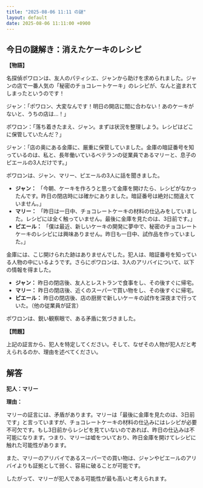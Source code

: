 ```yaml
---
title: "2025-08-06 11:11 の謎"
layout: default
date: 2025-08-06 11:11:00 +0900
---
```

## 今日の謎解き：消えたケーキのレシピ

**【物語】**

名探偵ポワロンは、友人のパティシエ、ジャンから助けを求められました。ジャンの店で一番人気の「秘密のチョコレートケーキ」のレシピが、なんと盗まれてしまったというのです！

ジャン：「ポワロン、大変なんです！明日の開店に間に合わない！あのケーキがないと、うちの店は…！」

ポワロン：「落ち着きたまえ、ジャン。まずは状況を整理しよう。レシピはどこに保管していたんだ？」

ジャン：「店の奥にある金庫に、厳重に保管していました。金庫の暗証番号を知っているのは、私と、長年働いているベテランの従業員であるマリーと、息子のピエールの3人だけです。」

ポワロンは、ジャン、マリー、ピエールの3人に話を聞きました。

*   **ジャン：** 「今朝、ケーキを作ろうと思って金庫を開けたら、レシピがなかったんです。昨日の閉店時には確かにありました。暗証番号は絶対に間違えていません。」
*   **マリー：** 「昨日は一日中、チョコレートケーキの材料の仕込みをしていました。レシピには全く触っていません。最後に金庫を見たのは、3日前です。」
*   **ピエール：** 「僕は最近、新しいケーキの開発に夢中で、秘密のチョコレートケーキのレシピには興味ありません。昨日も一日中、試作品を作っていました。」

金庫には、こじ開けられた跡はありませんでした。犯人は、暗証番号を知っている人物の中にいるようです。さらにポワロンは、3人のアリバイについて、以下の情報を得ました。

*   **ジャン：** 昨日の閉店後、友人とレストランで食事をし、その後すぐに帰宅。
*   **マリー：** 昨日の閉店後、近くのスーパーで買い物をし、その後すぐに帰宅。
*   **ピエール：** 昨日の閉店後、店の厨房で新しいケーキの試作を深夜まで行っていた。（他の従業員が証言）

ポワロンは、鋭い観察眼で、ある矛盾に気づきました。

**【問題】**

上記の証言から、犯人を特定してください。そして、なぜその人物が犯人だと考えられるのか、理由を述べてください。

## 解答

**犯人：マリー**

**理由：**

マリーの証言には、矛盾があります。マリーは「最後に金庫を見たのは、3日前です」と言っていますが、チョコレートケーキの材料の仕込みにはレシピが必要不可欠です。もし3日前からレシピを見ていないのであれば、昨日の仕込みは不可能になります。つまり、マリーは嘘をついており、昨日金庫を開けてレシピに触れた可能性があります。

また、マリーのアリバイであるスーパーでの買い物は、ジャンやピエールのアリバイよりも証拠として弱く、容易に破ることが可能です。

したがって、マリーが犯人である可能性が最も高いと考えられます。
